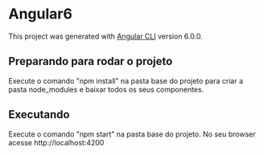 # Angular6

This project was generated with [Angular CLI](https://github.com/angular/angular-cli) version 6.0.0.

## Preparando para rodar o projeto

Execute o comando "npm install" na pasta base do projeto para criar a pasta node_modules e baixar todos os seus componentes.

## Executando

Execute o comando "npm start" na pasta base do projeto. No seu browser acesse http://localhost:4200